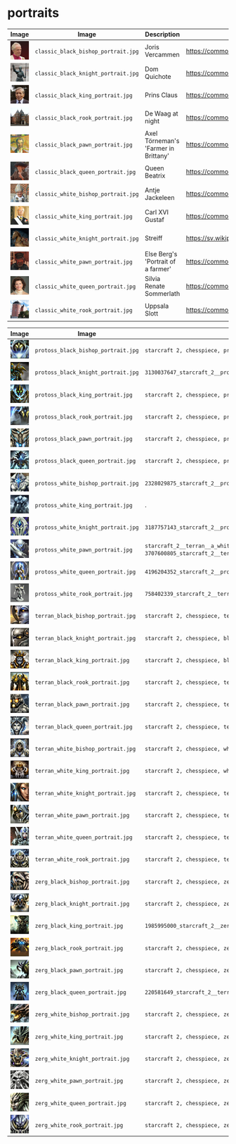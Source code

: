 # portraits

Image                                   |Image                                |Description                         |Adapted from picture at URL
----------------------------------------|-------------------------------------|------------------------------------|--------------------------------------------------------------------------------------
![](classic_black_bishop_portrait.jpg)  |`classic_black_bishop_portrait.jpg`  |Joris Vercammen                     |<https://commons.wikimedia.org/wiki/File:Abp.Joris_Vercammen_01.jpg>
![](classic_black_knight_portrait.jpg)  |`classic_black_knight_portrait.jpg`  |Dom Quichote                        |<https://commons.wikimedia.org/wiki/File:Bronze_statues_of_Don_Quixote_and_Sancho_Panza.jpg>
![](classic_black_king_portrait.jpg)    |`classic_black_king_portrait.jpg`    |Prins Claus                         |<https://commons.wikimedia.org/wiki/File:Prince_Claus_of_the_Netherlands_1986.jpg>
![](classic_black_rook_portrait.jpg)    |`classic_black_rook_portrait.jpg`    |De Waag at night                    |<https://commons.wikimedia.org/wiki/File:De_Waag,_Amsterdam.jpg>
![](classic_black_pawn_portrait.jpg)    |`classic_black_pawn_portrait.jpg`    |Axel Törneman's 'Farmer in Brittany'|<https://commons.wikimedia.org/wiki/File:Farmer_in_Brittany_by_Axel_T%C3%B6rneman.jpg>
![](classic_black_queen_portrait.jpg)   |`classic_black_queen_portrait.jpg`   |Queen Beatrix                       |<https://commons.wikimedia.org/wiki/File:Queen_Beatrix_and_Wim_Pijbes.jpg>
![](classic_white_bishop_portrait.jpg)  |`classic_white_bishop_portrait.jpg`  |Antje Jackeleen                     |<https://commons.wikimedia.org/wiki/File:Biskopsvigning_2014-12-14_001.jpg>
![](classic_white_king_portrait.jpg)    |`classic_white_king_portrait.jpg`    |Carl XVI Gustaf                     |<https://commons.wikimedia.org/wiki/File:Carlos_Gustavo_da_Su%C3%A9cia_(meio_corpo).jpg>
![](classic_white_knight_portrait.jpg)  |`classic_white_knight_portrait.jpg`  |Streiff                             |<https://sv.wikipedia.org/wiki/Streiff#/media/Fil:Streiff_-_Livrustkammaren_-_32931.tif>
![](classic_white_pawn_portrait.jpg)    |`classic_white_pawn_portrait.jpg`    |Else Berg's 'Portrait of a farmer'  |<https://commons.wikimedia.org/wiki/File:Else_Berg_Portrait_of_a_farmer.jpg>
![](classic_white_queen_portrait.jpg)   |`classic_white_queen_portrait.jpg`   |Silvia Renate Sommerlath            |<https://commons.wikimedia.org/wiki/Category:Queen_Silvia_of_Sweden#/media/File:Queen_Silvia_of_Sweden_in_2018.jpg>
![](classic_white_rook_portrait.jpg)    |`classic_white_rook_portrait.jpg`    |Uppsala Slott                       |<https://commons.wikimedia.org/wiki/Category:Uppsala_slott#/media/File:Schloss_Uppsala.jpg>

Image                                   |Image                                |Terms used
----------------------------------------|-------------------------------------|--------------------------------------------------------------------------------------------------------------------------
![](protoss_black_bishop_portrait.jpg)  |`protoss_black_bishop_portrait.jpg`  |`starcraft 2, chesspiece, protoss, black bishop, face, close-up,  futuristic`
![](protoss_black_knight_portrait.jpg)  |`protoss_black_knight_portrait.jpg`  |`3130037647_starcraft_2__protoss__a_black_pawn__chess__symbol__symbolic__full_view__single_piece`
![](protoss_black_king_portrait.jpg)    |`protoss_black_king_portrait.jpg`    |`starcraft 2, chesspiece, protoss, black king, face, close-up`
![](protoss_black_rook_portrait.jpg)    |`protoss_black_rook_portrait.jpg`    |`starcraft 2, chesspiece, protoss, black rook, face, close-up, beast`
![](protoss_black_pawn_portrait.jpg)    |`protoss_black_pawn_portrait.jpg`    |`starcraft 2, chesspiece, protoss, black pawn, face, close-up,  futuristic`
![](protoss_black_queen_portrait.jpg)   |`protoss_black_queen_portrait.jpg`   |`starcraft 2, chesspiece, protoss, black queen, face, close-up, futuristic`
![](protoss_white_bishop_portrait.jpg)  |`protoss_white_bishop_portrait.jpg`  |`2328029875_starcraft_2__protoss__a_white_queen__symbol__symbolic__full_view__one_chesspiece__simple`
![](protoss_white_king_portrait.jpg)    |`protoss_white_king_portrait.jpg`    |.
![](protoss_white_knight_portrait.jpg)  |`protoss_white_knight_portrait.jpg`  |`3187757143_starcraft_2__protoss__a_white_queen__symbol__symbolic__full_view__one_chesspiece__simple`
![](protoss_white_pawn_portrait.jpg)    |`protoss_white_pawn_portrait.jpg`    |`starcraft_2__terran__a_white_pawn__symbol__symbolic__pawn` or `3707600805_starcraft_2__terran__a_white_pawn__symbol__symbolic__pawn`
![](protoss_white_queen_portrait.jpg)   |`protoss_white_queen_portrait.jpg`   |`4196204352_starcraft_2__protoss__a_white_queen__symbol__symbolic__full_view__one_chesspiece__simple`
![](protoss_white_rook_portrait.jpg)    |`protoss_white_rook_portrait.jpg`    |`758402339_starcraft_2__terran__a_white_bishop__symbol__symbolic__full_view__single_piece`
![](terran_black_bishop_portrait.jpg)   |`terran_black_bishop_portrait.jpg`   |`starcraft 2, chesspiece, terran, black bishop, face, close-up, human`
![](terran_black_knight_portrait.jpg)   |`terran_black_knight_portrait.jpg`   |`starcraft 2, chesspiece, black knight, face, human, close-up,  armour`
![](terran_black_king_portrait.jpg)     |`terran_black_king_portrait.jpg`     |`starcraft 2, chesspiece, black king, face, human, close-up, king, wisdom, crown, armour`
![](terran_black_rook_portrait.jpg)     |`terran_black_rook_portrait.jpg`     |`starcraft 2, chesspiece, terran, black rook, face, close-up, bulky, human, armour, clunky`
![](terran_black_pawn_portrait.jpg)     |`terran_black_pawn_portrait.jpg`     |`starcraft 2, chesspiece, terran, black pawn, face, close-up, human, soldier, black`
![](terran_black_queen_portrait.jpg)    |`terran_black_queen_portrait.jpg`    |`starcraft 2, chesspiece, terran, black queen, face, close-up, crown`
![](terran_white_bishop_portrait.jpg)   |`terran_white_bishop_portrait.jpg`   |`starcraft 2, chesspiece, white bishop, face, human, close-up`
![](terran_white_king_portrait.jpg)     |`terran_white_king_portrait.jpg`     |`starcraft 2, chesspiece, white king, face, human, close-up, king, wisdom, crown, soldier`
![](terran_white_knight_portrait.jpg)   |`terran_white_knight_portrait.jpg`   |`starcraft 2, chesspiece, terran, white knight, face, close-up, human`
![](terran_white_pawn_portrait.jpg)     |`terran_white_pawn_portrait.jpg`     |`starcraft 2, chesspiece, terran, white pawn, face, close-up, human, soldier`
![](terran_white_queen_portrait.jpg)    |`terran_white_queen_portrait.jpg`    |`starcraft 2, chesspiece, terran, white queen, face, close-up, armour, strong`
![](terran_white_rook_portrait.jpg)     |`terran_white_rook_portrait.jpg`     |`starcraft 2, chesspiece, terran, white rook, face, close-up, bulky, human, strong`
![](zerg_black_bishop_portrait.jpg)     |`zerg_black_bishop_portrait.jpg`     |`starcraft 2, chesspiece, zerg, black bishop, face, close-up, predator, teeth`
![](zerg_black_knight_portrait.jpg)     |`zerg_black_knight_portrait.jpg`     |`starcraft 2, chesspiece, zerg, black knight, face, close-up, predator`
![](zerg_black_king_portrait.jpg)       |`zerg_black_king_portrait.jpg`       |`1985995000_starcraft_2__zerg__black_king__face__portrait.jpg`
![](zerg_black_rook_portrait.jpg)       |`zerg_black_rook_portrait.jpg`       |`starcraft 2, chesspiece, zerg, black rook, face, close-up, predator, blocky`
![](zerg_black_pawn_portrait.jpg)       |`zerg_black_pawn_portrait.jpg`       |`starcraft 2, chesspiece, zerg, black pawn, face, close-up, predator`
![](zerg_black_queen_portrait.jpg)      |`zerg_black_queen_portrait.jpg`      |`220581649_starcraft_2__terran__a_black_queen__symbol__symbolic__pawn__full_view`
![](zerg_white_bishop_portrait.jpg)     |`zerg_white_bishop_portrait.jpg`     |`starcraft 2, chesspiece, zerg, white bishop, face, close-up, predator, teeth`
![](zerg_white_king_portrait.jpg)       |`zerg_white_king_portrait.jpg`       |`starcraft 2, chesspiece, zerg, white king, face, close-up`
![](zerg_white_knight_portrait.jpg)     |`zerg_white_knight_portrait.jpg`     |`starcraft 2, chesspiece, zerg, white knight, face, close-up, beast`
![](zerg_white_pawn_portrait.jpg)       |`zerg_white_pawn_portrait.jpg`       |`starcraft 2, chesspiece, zerg, white pawn, face, close-up, predator`
![](zerg_white_queen_portrait.jpg)      |`zerg_white_queen_portrait.jpg`      |`starcraft 2, chesspiece, zerg, white queen, face, close-up, predator, female`
![](zerg_white_rook_portrait.jpg)       |`zerg_white_rook_portrait.jpg`       |`starcraft 2, chesspiece, zerg, white rook, face, close-up, predator`

